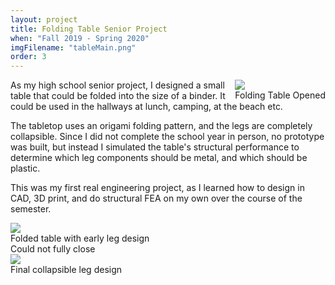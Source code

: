 ```yaml
---
layout: project
title: Folding Table Senior Project
when: "Fall 2019 - Spring 2020"
imgFilename: "tableMain.png"
order: 3
---
```


<div class="imgCptnBox" style="float:right">
<img src="{{ "assets/images/tableMain.png" | relative_url }}" class="articleImgMain">
<figcaption class="articleCaption">Folding Table Opened</figcaption>
</div>

As my high school senior project, I designed a small table that could be folded into the size of a binder. It could be used in the hallways at lunch, camping, at the beach etc.

The tabletop uses an origami folding pattern, and the legs are completely collapsible. Since I did not complete the school year in person, no prototype was built, but instead I simulated the table's structural performance to determine which leg components should be metal, and which should be plastic.

This was my first real engineering project, as I learned how to design in CAD, 3D print, and do structural FEA on my own over the course of the semester.

<div class="imgCptnBox" style="flex-direction:row">

<div class="imgCptnBox">
<img src="{{ "assets/images/table2.png" | relative_url }}" class="articleImg">
<figcaption class="articleCaption">Folded table with early leg design<br>Could not fully close</figcaption>
</div>

<div class="imgCptnBox">
<img src="{{ "assets/images/leg.png" | relative_url }}" class="articleImg">
<figcaption class="articleCaption">Final collapsible leg design</figcaption>
</div>
</div>